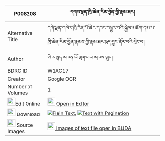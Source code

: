 |P008208|དགའ་ལྡན་ཁྲི་ཆེན་རིམ་བྱོན་གྱི་རྣམ་ཐར། 
| --- | --- 
|Alternative Title |དགེ་ལྡན་གསེར་ཁྲི་རིན་པོ་ཆེར་དབང་བསྒྱུར་བའི་སྐྱེས་མཆོག་དམ་པ་ཁྲི་ཆེན་རིམ་བྱོན་རྣམས་ཀྱི་རྣམ་ཐར་རྨད་བྱུང་ནོར་བའི་ཕྲེང་བ།
|Author| སེ་ར་སྨད་མཁན་པོ་གྲགས་པ་མཁས་གྲུབ།
|BDRC ID | W1AC17
|Creator | Google OCR
|Number of Volumes| 1
|<img width="25" src="https://img.icons8.com/color/25/000000/edit-property.png">Edit Online| [<img width="25" src="https://avatars.githubusercontent.com/u/45091458?s=200&v=4"> Open in Editor](http://editor.openpecha.org/P008208)
|<img width="25" src="https://img.icons8.com/fluent/48/000000/download-2.png"/>  Download | [![](https://img.icons8.com/color/20/000000/txt.png)Plain Text](https://github.com/Openpecha/P008208/releases/download/v2/ganden_trichen_rimjon_gyi_namt_plain_P008208.zip), [![](https://img.icons8.com/color/20/000000/txt.png)Text with Pagination](https://github.com/Openpecha/P008208/releases/download/v2/ganden_trichen_rimjon_gyi_namt_pages_P008208.zip)
|<img width="25" src="https://img.icons8.com/plasticine/100/000000/pictures-folder.png"/>  Source Images | [<img width="25" src="https://library.bdrc.io/icons/BUDA-small.svg"> Images of text file open in BUDA](https://library.bdrc.io/show/bdr:W1AC17)